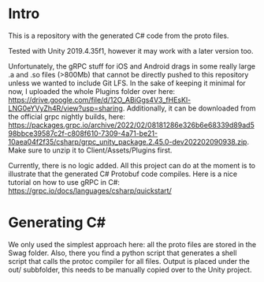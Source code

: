 # Intro

This is a repository with the generated C# code from the proto files.

Tested with Unity 2019.4.35f1, however it may work with a later version too.

Unfortunately, the gRPC stuff for iOS and Android drags in some really large .a and .so files (>800Mb) that cannot be directly pushed to this repository unless we wanted to include Git LFS. In the sake of keeping it minimal for now, I uploaded the whole Plugins folder over here: https://drive.google.com/file/d/12O_ABiGgs4V3_fHEsKl-LNG0eYVyZh4R/view?usp=sharing. Additionally, it can be downloaded from the official grpc nightly builds, here: https://packages.grpc.io/archive/2022/02/08181286e326b6e68339d89ad598bbce39587c2f-c808f610-7309-4a71-be21-10aea04f2f35/csharp/grpc_unity_package.2.45.0-dev202202090938.zip. Make sure to unzip it to Client/Assets/Plugins first.

Currently, there is no logic added. All this project can do at the moment is to illustrate that the generated C# Protobuf code compiles. Here is a nice tutorial on how to use gRPC in C#: https://grpc.io/docs/languages/csharp/quickstart/

# Generating C#

We only used the simplest approach here: all the proto files are stored in the Swag folder. Also, there you find a python script that generates a shell script that calls the protoc compiler for all files. Output is placed under the out/ subbfolder, this needs to be manually copied over to the Unity project. 
